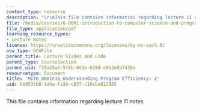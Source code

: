 ```yaml
---
content_type: resource
description: "\r\nThis file contains information regarding lecture 11 notes."
file: /media/courses/6-0001-introduction-to-computer-science-and-programming-in-python-fall-2016/bb953fb81d4afa3bc837c16eba613955_MIT6_0001F16_Lec11.pdf
file_type: application/pdf
learning_resource_types:
- Lecture Notes
license: https://creativecommons.org/licenses/by-nc-sa/4.0/
ocw_type: OCWFile
parent_title: Lecture Slides and Code
parent_type: CourseSection
parent_uid: f39a25a3-5f6b-0d3e-6388-e9b2e8b7438e
resourcetype: Document
title: 'MIT6_0001F16_Understanding Program Efficiency: 2'
uid: bb953fb8-1d4a-fa3b-c837-c16eba613955
---
```


This file contains information regarding lecture 11 notes.